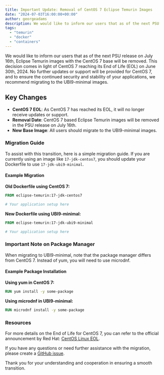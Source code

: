 ```yaml
---
title: Important Update: Removal of CentOS 7 Eclipse Temurin Images
date: "2024-07-03T16:00:00+00:00"
author: georgeadams
description: We would like to inform our users that as of the next PSU release on July 16th, Eclipse Temurin images with the CentOS 7 base will be removed.
tags:
  - "temurin"
  - "docker"
  - "containers"
---
```


We would like to inform our users that as of the next PSU release on July 16th, Eclipse Temurin images with the CentOS 7 base will be removed. This decision comes in light of CentOS 7 reaching its End of Life (EOL) on June 30th, 2024. No further updates or support will be provided for CentOS 7, and to ensure the continued security and stability of your applications, we recommend migrating to the UBI9-minimal images.

## Key Changes

- **CentOS 7 EOL**: As CentOS 7 has reached its EOL, it will no longer receive updates or support.
- **Removal Date**: CentOS 7 based Eclipse Temurin images will be removed in the PSU release on July 16th.
- **New Base Image**: All users should migrate to the UBI9-minimal images.

### Migration Guide

To assist with this transition, here is a simple migration guide. If you are currently using an image like `17-jdk-centos7`, you should update your Dockerfile to use `17-jdk-ubi9-minimal`.

#### Example Migration

**Old Dockerfile using CentOS 7:**
```Dockerfile
FROM eclipse-temurin:17-jdk-centos7

# Your application setup here
```

**New Dockerfile using UBI9-minimal:**
```Dockerfile
FROM eclipse-temurin:17-jdk-ubi9-minimal

# Your application setup here
```

### Important Note on Package Manager

When migrating to UBI9-minimal, note that the package manager differs from CentOS 7. Instead of yum, you will need to use microdnf.

#### Example Package Installation

**Using yum in CentOS 7:**

```Dockerfile
RUN yum install -y some-package
```

**Using microdnf in UBI9-minimal:**

```Dockerfile
RUN microdnf install -y some-package
```

### Resources

For more details on the End of Life for CentOS 7, you can refer to the official announcement by Red Hat: [CentOS Linux EOL](https://www.redhat.com/en/topics/linux/centos-linux-eol).

If you have any questions or need further assistance with the migration, please create a [GitHub issue](https://github.com/adoptium/containers/issues/new).

Thank you for your understanding and cooperation in ensuring a smooth transition.
